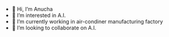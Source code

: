 - 👋 Hi, I’m Anucha
- 👀 I’m interested in A.I.
- 🌱 I’m currently working in air-condiner manufacturing factory
- 💞️ I’m looking to collaborate on A.I.

<!---
ancutrs/ancutrs is a ✨ special ✨ repository because its `README.md` (this file) appears on your GitHub profile.
You can click the Preview link to take a look at your changes.
--->
